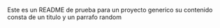 Este es un README de prueba
para un proyecto generico
su contenido consta de 
un titulo y un parrafo random
